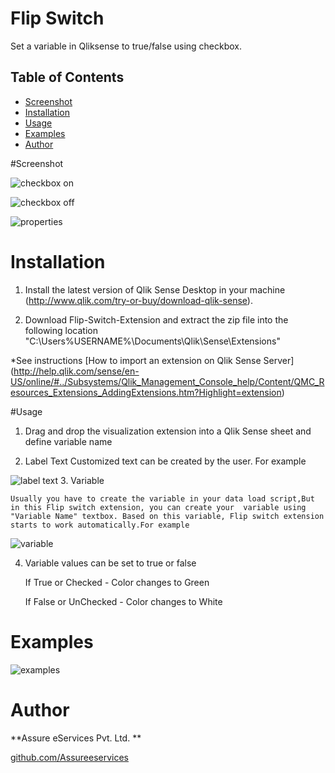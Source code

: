 # Flip Switch

Set a variable in Qliksense to true/false using checkbox.

## Table of Contents
* [Screenshot](#screenshot)
* [Installation](#installation)
* [Usage](#usage)
* [Examples](#Examples)
* [Author](#author)



#Screenshot

![checkbox on](https://cloud.githubusercontent.com/assets/18327523/14352157/c51508a2-fcf0-11e5-865d-58aad7e1165c.png)

![checkbox off](https://cloud.githubusercontent.com/assets/18327523/14352158/c51538f4-fcf0-11e5-942c-5ae4109ad9c8.png)

![properties](https://cloud.githubusercontent.com/assets/18327523/14352156/c511b170-fcf0-11e5-946b-0fc656ac7c77.png)


# Installation

1. Install the latest version of Qlik Sense Desktop in your machine (http://www.qlik.com/try-or-buy/download-qlik-sense).

2. Download Flip-Switch-Extension and extract the zip file into the following location "C:\Users\%USERNAME%\Documents\Qlik\Sense\Extensions\"

*See instructions 
[How to import an extension on Qlik Sense Server]
(http://help.qlik.com/sense/en-US/online/#../Subsystems/Qlik_Management_Console_help/Content/QMC_Resources_Extensions_AddingExtensions.htm?Highlight=extension)

#Usage

1. Drag and drop the visualization extension into a Qlik Sense sheet and define variable name

2. Label Text
	Customized text can be created by the user. For example

![label text](https://cloud.githubusercontent.com/assets/18327523/14352186/e027f5c8-fcf0-11e5-9c7f-5390bc543c5a.png) 
3. Variable





	Usually you have to create the variable in your data load script,But in this Flip switch extension, you can create your  variable using "Variable Name" textbox. Based on this variable, Flip switch extension starts to work automatically.For example
	
 ![variable](https://cloud.githubusercontent.com/assets/18327523/14352187/e02f9378-fcf0-11e5-8fe5-05962bcfecd6.png)
 
4. Variable values can be set to true or false
	
	If True or Checked - Color changes to Green

	If False or UnChecked - Color changes to White
 
# Examples
 
![examples](https://cloud.githubusercontent.com/assets/18327523/14352200/f35986c0-fcf0-11e5-93d2-7772e06c015e.png)
	
# Author

**Assure eServices Pvt. Ltd. ** 

[github.com/Assureeservices](http://github.com/Assureeservices)
